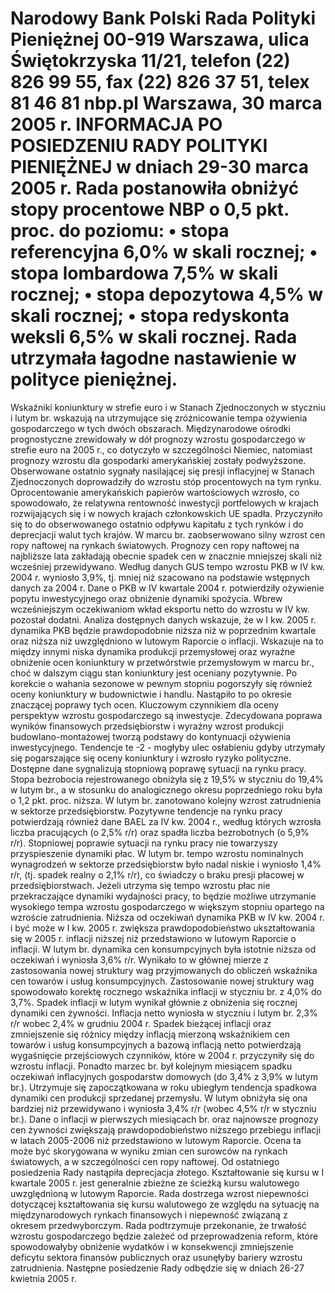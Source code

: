Narodowy Bank Polski
Rada Polityki Pieniężnej
00-919 Warszawa, ulica Świętokrzyska 11/21, telefon (22) 826 99 55, fax (22) 826 37 51,
telex 81 46 81 nbp.pl
Warszawa, 30 marca 2005 r.
INFORMACJA PO POSIEDZENIU RADY POLITYKI PIENIĘŻNEJ
w dniach 29-30 marca 2005 r.
Rada postanowiła obniżyć stopy procentowe NBP o 0,5 pkt. proc. do poziomu:
• stopa referencyjna 6,0% w skali rocznej;
• stopa lombardowa 7,5% w skali rocznej;
• stopa depozytowa 4,5% w skali rocznej;
• stopa redyskonta weksli 6,5% w skali rocznej.
Rada utrzymała łagodne nastawienie w polityce pieniężnej.
==================================================================
Wskaźniki koniunktury w strefie euro i w Stanach Zjednoczonych w styczniu i lutym br.
wskazują na utrzymujące się zróżnicowanie tempa ożywienia gospodarczego w tych dwóch
obszarach. Międzynarodowe ośrodki prognostyczne zrewidowały w dół prognozy wzrostu
gospodarczego w strefie euro na 2005 r., co dotyczyło w szczególności Niemiec, natomiast
prognozy wzrostu dla gospodarki amerykańskiej zostały podwyższone. Obserwowane ostatnio
sygnały nasilającej się presji inflacyjnej w Stanach Zjednoczonych doprowadziły do wzrostu stóp
procentowych na tym rynku. Oprocentowanie amerykańskich papierów wartościowych wzrosło, co
spowodowało, że relatywna rentowność inwestycji portfelowych w krajach rozwijających się i w
nowych krajach członkowskich UE spadła. Przyczyniło się to do obserwowanego ostatnio odpływu
kapitału z tych rynków i do deprecjacji walut tych krajów. W marcu br. zaobserwowano silny
wzrost cen ropy naftowej na rynkach światowych. Prognozy cen ropy naftowej na najbliższe lata
zakładają obecnie spadek cen w znacznie mniejszej skali niż wcześniej przewidywano.
Według danych GUS tempo wzrostu PKB w IV kw. 2004 r. wyniosło 3,9%, tj. mniej niż
szacowano na podstawie wstępnych danych za 2004 r. Dane o PKB w IV kwartale 2004 r.
potwierdziły ożywienie popytu inwestycyjnego oraz obniżenie dynamiki spożycia. Wbrew
wcześniejszym oczekiwaniom wkład eksportu netto do wzrostu w IV kw. pozostał dodatni.
Analiza dostępnych danych wskazuje, że w I kw. 2005 r. dynamika PKB będzie
prawdopodobnie niższa niż w poprzednim kwartale oraz niższa niż uwzględniono w lutowym
Raporcie o inflacji. Wskazuje na to między innymi niska dynamika produkcji przemysłowej oraz
wyraźne obniżenie ocen koniunktury w przetwórstwie przemysłowym w marcu br., choć w dalszym
ciągu stan koniunktury jest oceniany pozytywnie. Po korekcie o wahania sezonowe w pewnym
stopniu pogorszyły się również oceny koniunktury w budownictwie i handlu. Nastąpiło to po
okresie znaczącej poprawy tych ocen.
Kluczowym czynnikiem dla oceny perspektyw wzrostu gospodarczego są inwestycje.
Zdecydowana poprawa wyników finansowych przedsiębiorstw i wyraźny wzrost produkcji
budowlano-montażowej tworzą podstawy do kontynuacji ożywienia inwestycyjnego. Tendencje te
-2 -
mogłyby ulec osłabieniu gdyby utrzymały się pogarszające się oceny koniunktury i wzrosło ryzyko
polityczne.
Dostępne dane sygnalizują stopniową poprawę sytuacji na rynku pracy. Stopa bezrobocia
rejestrowanego obniżyła się z 19,5% w styczniu do 19,4% w lutym br., a w stosunku do
analogicznego okresu poprzedniego roku była o 1,2 pkt. proc. niższa. W lutym br. zanotowano
kolejny wzrost zatrudnienia w sektorze przedsiębiorstw. Pozytywne tendencje na rynku pracy
potwierdzają również dane BAEL za IV kw. 2004 r., według których wzrosła liczba pracujących (o
2,5% r/r) oraz spadła liczba bezrobotnych (o 5,9% r/r). Stopniowej poprawie sytuacji na rynku
pracy nie towarzyszy przyspieszenie dynamiki płac. W lutym br. tempo wzrostu nominalnych
wynagrodzeń w sektorze przedsiębiorstw było nadal niskie i wyniosło 1,4% r/r, (tj. spadek realny o
2,1% r/r), co świadczy o braku presji płacowej w przedsiębiorstwach. Jeżeli utrzyma się tempo
wzrostu płac nie przekraczające dynamiki wydajności pracy, to będzie możliwe utrzymanie
wysokiego tempa wzrostu gospodarczego w większym stopniu opartego na wzroście zatrudnienia.
Niższa od oczekiwań dynamika PKB w IV kw. 2004 r. i być
może w I kw. 2005 r. zwiększa
prawdopodobieństwo ukształtowania się w 2005 r. inflacji niższej niż przedstawiono w lutowym
Raporcie o inflacji.
W lutym br. dynamika cen konsumpcyjnych była istotnie niższa od oczekiwań i wyniosła
3,6% r/r. Wynikało to w głównej mierze z zastosowania nowej struktury wag przyjmowanych do
obliczeń wskaźnika cen towarów i usług konsumpcyjnych. Zastosowanie nowej struktury wag
spowodowało korektę rocznego wskaźnika inflacji w styczniu br. z 4,0% do 3,7%. Spadek inflacji
w lutym wynikał głównie z obniżenia się rocznej dynamiki cen żywności. Inflacja netto wyniosła w
styczniu i lutym br. 2,3% r/r wobec 2,4% w grudniu 2004 r. Spadek bieżącej inflacji oraz
zmniejszenie się różnicy między inflacją mierzoną wskaźnikiem cen towarów i usług
konsumpcyjnych a bazową inflacją netto potwierdzają wygaśnięcie przejściowych czynników, które
w 2004 r. przyczyniły się do wzrostu inflacji. Ponadto marzec br. był
kolejnym miesiącem spadku
oczekiwań inflacyjnych gospodarstw domowych (do 3,4% z 3,9% w lutym br.). Utrzymuje się
zapoczątkowana w roku ubiegłym tendencja spadkowa dynamiki cen produkcji sprzedanej
przemysłu. W lutym obniżyła się ona bardziej niż przewidywano i wyniosła 3,4% r/r (wobec 4,5%
r/r w styczniu br.). Dane o inflacji w pierwszych miesiącach br. oraz najnowsze prognozy cen
żywności zwiększają prawdopodobieństwo niższego przebiegu inflacji w latach 2005-2006 niż
przedstawiono w lutowym Raporcie. Ocena ta może być skorygowana w wyniku zmian cen
surowców na rynkach światowych, a w szczególności cen ropy naftowej.
Od ostatniego posiedzenia Rady nastąpiła deprecjacja złotego. Kształtowanie się kursu w I
kwartale 2005 r. jest generalnie zbieżne ze ścieżką kursu walutowego uwzględnioną w lutowym
Raporcie. Rada dostrzega wzrost niepewności dotyczącej kształtowania się kursu walutowego ze
względu na sytuację na międzynarodowych rynkach finansowych i niepewność związaną z okresem
przedwyborczym.
Rada podtrzymuje przekonanie, że trwałość wzrostu gospodarczego będzie zależeć od
przeprowadzenia reform, które spowodowałyby obniżenie wydatków i w konsekwencji
zmniejszenie deficytu sektora finansów publicznych oraz usunęłyby bariery wzrostu zatrudnienia.
Następne posiedzenie Rady odbędzie się w dniach 26-27 kwietnia 2005 r.
